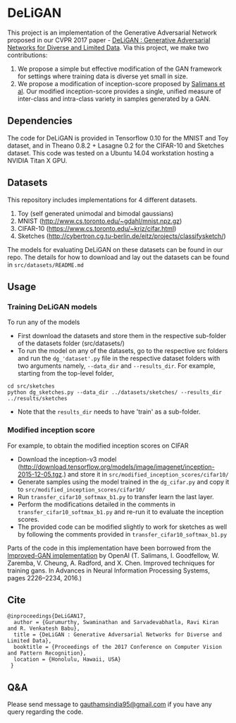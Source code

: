 # DeLiGAN

  This project is an implementation of the Generative Adversarial Network proposed in our CVPR 2017 paper - [DeLiGAN : Generative Adversarial Networks for Diverse and Limited Data](https://arxiv.org/pdf/1706.02071.pdf). Via this project, we make two contributions:
   1. We propose a simple but effective modification of the GAN framework for settings where training data is diverse yet small in size. 
   2. We propose a modification of inception-score proposed by [Salimans et al](https://github.com/openai/improved-gan). Our modified inception-score provides a single, unified measure of inter-class and intra-class variety in samples generated by a GAN. 

## Dependencies

  The code for DeLiGAN is provided in Tensorflow 0.10 for the MNIST and Toy dataset, and in Theano 0.8.2 + Lasagne 0.2 for the CIFAR-10 and Sketches dataset. This code was tested on a Ubuntu 14.04 workstation hosting a NVIDIA Titan X GPU. 
  
## Datasets

  This repository includes implementations for 4 different datasets. 
   1. Toy (self generated unimodal and bimodal gaussians)
   2. MNIST (http://www.cs.toronto.edu/~gdahl/mnist.npz.gz)
   3. CIFAR-10 (https://www.cs.toronto.edu/~kriz/cifar.html)
   4. Sketches (http://cybertron.cg.tu-berlin.de/eitz/projects/classifysketch/)

The models for evaluating DeLiGAN on these datasets can be found in our repo. The details for how to download and lay out the datasets can be found in `src/datasets/README.md` 

## Usage

### Training DeLiGAN models

  To run any of the models
   - First download the datasets and store them in the respective sub-folder of the datasets folder (src/datasets/) 
   - To run the model on any of the datasets, go to the respective src folders and run the `dg_'dataset'.py` file in the respective dataset folders with two arguments namely, `--data_dir` and `--results_dir`. For example, starting from the top-level folder, 

    cd src/sketches 
    python dg_sketches.py --data_dir ../datasets/sketches/ --results_dir ../results/sketches

   - Note that the `results_dir` needs to have 'train' as a sub-folder.

### Modified inception score  
For example, to obtain the modified inception scores on CIFAR
   - Download the inception-v3 model (http://download.tensorflow.org/models/image/imagenet/inception-2015-12-05.tgz.) and store it in `src/modified_inception_scores/cifar10/`
   - Generate samples using the model trained in the `dg_cifar.py` and copy it to `src/modified_inception_scores/cifar10/`
   - Run `transfer_cifar10_softmax_b1.py` to transfer learn the last layer.
   - Perform the modifications detailed in the comments in `transfer_cifar10_softmax_b1.py` and re-run it to evaluate the inception scores.
   - The provided code can be modified slightly to work for sketches as well by following the comments provided in `transfer_cifar10_softmax_b1.py`
   
Parts of the code in this implementation have been borrowed from the [Improved-GAN implementation](https://github.com/openai/improved-gan) by OpenAI (T. Salimans, I. Goodfellow, W. Zaremba, V. Cheung, A. Radford, and X. Chen. Improved techniques for training gans. In Advances in Neural Information Processing Systems, pages 2226–2234, 2016.)

## Cite

    @inproceedings{DeLiGAN17,
      author = {Gurumurthy, Swaminathan and Sarvadevabhatla, Ravi Kiran and R. Venkatesh Babu},
      title = {DeLiGAN : Generative Adversarial Networks for Diverse and Limited Data},
      booktitle = {Proceedings of the 2017 Conference on Computer Vision and Pattern Recognition},
      location = {Honolulu, Hawaii, USA}
     }

## Q&A

Please send message to gauthamsindia95@gmail.com if you have any query regarding the code.
